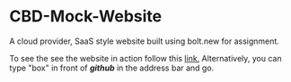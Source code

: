 # CBD-Mock-Website
A cloud provider, SaaS style website built using bolt.new for assignment.

To see the see the website in action follow this [link.](https://rmnvy8-5173.csb.app/)
Alternatively, you can type "box" in front of ***github*** in the address bar and go.